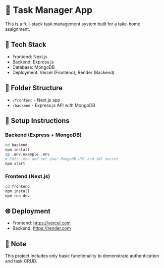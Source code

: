 # 📝 Task Manager App

This is a full-stack task management system built for a take-home assignment.

## 🧩 Tech Stack

- Frontend: Next.js
- Backend: Express.js
- Database: MongoDB
- Deployment: Vercel (Frontend), Render (Backend)

## 📁 Folder Structure

- `/frontend` - Next.js app
- `/backend` - Express.js API with MongoDB

## 🚀 Setup Instructions

### Backend (Express + MongoDB)

```bash
cd backend
npm install
cp .env.example .env
# Edit .env and set your MongoDB URI and JWT secret
npm start
```

### Frontend (Next.js)

```bash
cd frontend
npm install
npm run dev
```

## 🌐 Deployment

- Frontend: https://vercel.com
- Backend: https://render.com

## 📌 Note

This project includes only basic functionality to demonstrate authentication and task CRUD.
